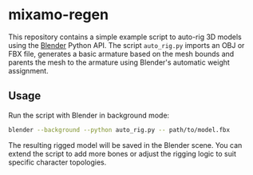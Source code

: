 # mixamo-regen

This repository contains a simple example script to auto-rig 3D models
using the [Blender](https://www.blender.org/) Python API. The script
`auto_rig.py` imports an OBJ or FBX file, generates a basic armature
based on the mesh bounds and parents the mesh to the armature using
Blender's automatic weight assignment.

## Usage

Run the script with Blender in background mode:

```bash
blender --background --python auto_rig.py -- path/to/model.fbx
```

The resulting rigged model will be saved in the Blender scene. You can
extend the script to add more bones or adjust the rigging logic to suit
specific character topologies.
